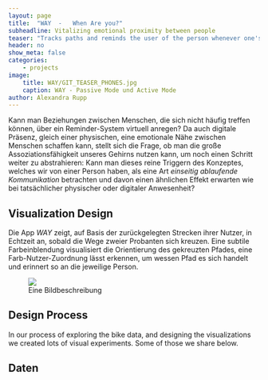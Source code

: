 ```yaml
---
layout: page
title:  "WAY  -   When Are you?"
subheadline: Vitalizing emotional proximity between people
teaser: "Tracks paths and reminds the user of the person whenever one's path is being crossed."
header: no
show_meta: false
categories:
    - projects
image:
    title: WAY/GIT_TEASER_PHONES.jpg
    caption: WAY - Passive Mode und Active Mode
author: Alexandra Rupp
---
```

Kann man Beziehungen zwischen Menschen, die sich nicht häufig treffen können, über ein Reminder-System virtuell anregen? Da auch digitale Präsenz, gleich einer physischen, eine emotionale Nähe zwischen Menschen schaffen kann, stellt sich die Frage, ob man die große Assoziationsfähigkeit unseres Gehirns nutzen kann, um noch einen Schritt weiter zu abstrahieren:
Kann man dieses reine Triggern des Konzeptes, welches wir von einer Person haben, als eine Art *einseitig ablaufende Kommunikation* betrachten und davon einen ähnlichen Effekt erwarten wie bei tatsächlicher physischer oder digitaler Anwesenheit?


## Visualization Design
Die App *WAY* zeigt, auf Basis der zurückgelegten Strecken ihrer Nutzer, in Echtzeit an, sobald die Wege zweier Probanten sich kreuzen. Eine subtile Farbeinblendung visualisiert die Orientierung des gekreuzten Pfades, eine Farb-Nutzer-Zuordnung lässt erkennen, um wessen Pfad es sich handelt und erinnert so an die jeweilige Person.
<figure>
  <img src="{{ site.urlimg }}/cf-view2-london-draft.png" />
  <figcaption >Eine Bildbeschreibung</figcaption>
</figure>


## Design Process
In our process of exploring the bike data, and designing the visualizations we created lots of visual experiments. Some of those we share below.


## Daten
